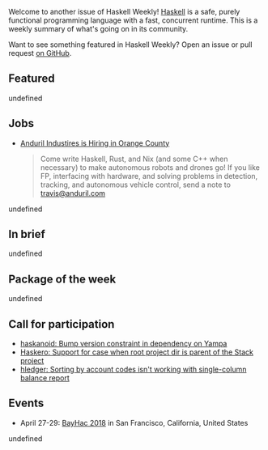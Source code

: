 <!-- 2018-04-12 unpublished -->

Welcome to another issue of Haskell Weekly!
[Haskell](https://haskell-lang.org) is a safe, purely functional programming language with a fast, concurrent runtime.
This is a weekly summary of what's going on in its community.

Want to see something featured in Haskell Weekly?
Open an issue or pull request [on GitHub](https://github.com/haskellweekly/haskellweekly.github.io).

## Featured

undefined

## Jobs

-   [Anduril Industires is Hiring in Orange County](https://www.anduril.com/)

    > Come write Haskell, Rust, and Nix (and some C++ when necessary) to make autonomous robots and drones go! If you
    > like FP, interfacing with hardware, and solving problems in detection, tracking, and autonomous vehicle control,
    > send a note to <travis@anduril.com>

undefined

## In brief

undefined

## Package of the week

undefined

## Call for participation

-   [haskanoid: Bump version constraint in dependency on Yampa](https://github.com/ivanperez-keera/haskanoid/issues/61)
-   [Haskero: Support for case when root project dir is parent of the Stack project](https://gitlab.com/vannnns/haskero/issues/58)
-   [hledger: Sorting by account codes isn't working with single-column balance report](https://github.com/simonmichael/hledger/issues/727)

## Events

* April 27-29: [BayHac 2018](https://wiki.haskell.org/BayHac2018) in San Francisco, California, United States

undefined

